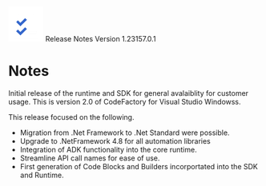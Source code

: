 <a class="brand" >
<img src="../images/releasenotes.png" width=70 /> 
<span class="brand-title">Release Notes Version 1.23157.0.1</span>
</a>

# Notes
Initial release of the runtime and SDK for general avalaiblity for customer usage. This is version 2.0 of CodeFactory for Visual Studio Windowss.

This release focused on the following.

- Migration from .Net Framework to .Net Standard were possible.
- Upgrade to .NetFramework 4.8 for all automation libraries
- Integration of ADK functionality into the core runtime.
- Streamline API call names for ease of use.
- First generation of Code Blocks and Builders incorportated into the SDK and Runtime.